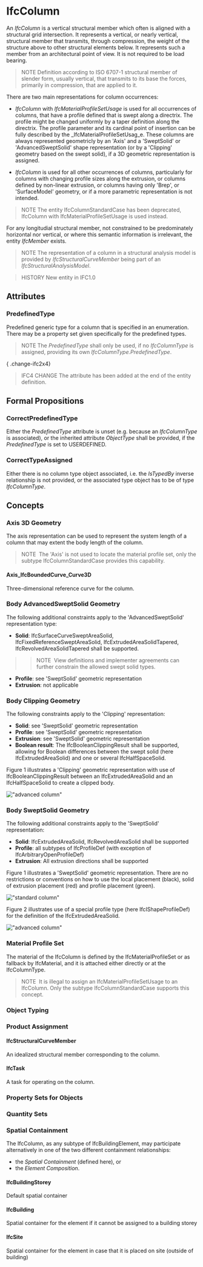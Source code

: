 # IfcColumn

An _IfcColumn_ is a vertical structural member which often is aligned with a structural grid intersection. It represents a vertical, or nearly vertical, structural member that transmits, through compression, the weight of the structure above to other structural elements below. It represents such a member from an architectural point of view. It is not required to be load bearing.

> NOTE  Definition according to ISO 6707-1
> structural member of slender form, usually vertical, that transmits to its base the forces, primarily in compression, that are applied to it.

There are two main representations for column occurrences:

- _IfcColumn_ with _IfcMaterialProfileSetUsage_ is used for all occurrences of columns, that have a profile defined that is swept along a directrix. The profile might be changed uniformly by a taper definition along the directrix. The profile parameter and its cardinal point of insertion can be fully described by the _IfcMaterialProfileSetUsag_e. These columns are always represented geometricly by an 'Axis' and a 'SweptSolid' or 'AdvancedSweptSolid' shape representation (or by a 'Clipping' geometry based on the swept solid), if a 3D geometric representation is assigned.

- _IfcColumn_ is used for all other occurrences of columns, particularly for columns with changing profile sizes along the extrusion, or columns defined by non-linear extrusion, or columns having only 'Brep', or 'SurfaceModel' geometry, or if a more parametric representation is not intended.

> NOTE  The entity IfcColumnStandardCase has been deprecated, IfcColumn with IfcMaterialProfileSetUsage is used instead.

For any longitudial structural member, not constrained to be predominately horizontal nor vertical, or where this semantic information is irrelevant, the entity _IfcMember_ exists.

> NOTE  The representation of a column in a structural analysis model is provided by _IfcStructuralCurveMember_ being part of an _IfcStructuralAnalysisModel_.

> HISTORY  New entity in IFC1.0

## Attributes

### PredefinedType
Predefined generic type for a column that is specified in an enumeration. There may be a property set given specifically for the predefined types.
> NOTE  The _PredefinedType_ shall only be used, if no _IfcColumnType_ is assigned, providing its own _IfcColumnType.PredefinedType_.

{ .change-ifc2x4}
> IFC4 CHANGE The attribute has been added at the end of the entity definition.

## Formal Propositions

### CorrectPredefinedType
Either the _PredefinedType_ attribute is unset (e.g. because an _IfcColumnType_ is associated), or the inherited attribute _ObjectType_ shall be provided, if the _PredefinedType_ is set to USERDEFINED.

### CorrectTypeAssigned
Either there is no column type object associated, i.e. the _IsTypedBy_ inverse relationship is not provided, or the associated type object has to be of type _IfcColumnType_.

## Concepts

### Axis 3D Geometry

The axis representation can be used to represent the system length of a column that may extent the body length of the column.

> NOTE&nbsp; The 'Axis' is not used to locate the material profile set, only the subtype IfcColumnStandardCase provides this capability.

#### Axis_IfcBoundedCurve_Curve3D

Three-dimensional reference curve for the column.

### Body AdvancedSweptSolid Geometry

The following additional constraints apply to the 'AdvancedSweptSolid' representation type:

* **Solid**: IfcSurfaceCurveSweptAreaSolid, IfcFixedReferenceSweptAreaSolid, IfcExtrudedAreaSolidTapered, IfcRevolvedAreaSolidTapered shall be supported. 
>> NOTE&nbsp; View definitions and implementer agreements can further constrain the allowed swept solid types. 
* **Profile**: see 'SweptSolid' geometric representation
* **Extrusion**: not applicable

### Body Clipping Geometry

The following constraints apply to the 'Clipping' representation:

* **Solid**: see 'SweptSolid' geometric representation
* **Profile**: see 'SweptSolid' geometric representation
* **Extrusion**: see 'SweptSolid' geometric representation
* **Boolean result**: The IfcBooleanClippingResult shall be supported, allowing for Boolean differences between the swept solid (here IfcExtrudedAreaSolid) and one or several IfcHalfSpaceSolid.

Figure 1 illustrates a 'Clipping' geometric representation with use of IfcBooleanClippingResult between an IfcExtrudedAreaSolid and an IfcHalfSpaceSolid to create a clipped body.

!["advanced column"](../../../../figures/ifccolumn_advanced-2-layout1.png "Figure 1 &mdash; Column clipping")

### Body SweptSolid Geometry

The following additional constraints apply to the 'SweptSolid' representation:

* **Solid**: IfcExtrudedAreaSolid, IfcRevolvedAreaSolid shall be supported
* **Profile**: all subtypes of IfcProfileDef (with exception of IfcArbitraryOpenProfileDef) 
* **Extrusion**: All extrusion directions shall be supported

Figure 1 illustrates a 'SweptSolid' geometric representation. There are no restrictions or conventions on how to use the local placement (black), solid of extrusion placement (red) and profile placement (green).

!["standard column"](../../../../figures/ifccolumn_standard-layout1.gif "Figure 1 &mdash; Column swept solid")

Figure 2 illustrates use of a special profile type (here IfcIShapeProfileDef) for the definition of the IfcExtrudedAreaSolid.

!["advanced column"](../../../../figures/ifccolumn_advanced-1-layout1.png "Figure 2 &mdash; Column extrusion of I-Shape")

### Material Profile Set

The material of the IfcColumn is defined by the IfcMaterialProfileSet or as fallback by IfcMaterial, and it is attached either directly or at the IfcColumnType.

> NOTE&nbsp; It is illegal to assign an IfcMaterialProfileSetUsage to an IfcColumn. Only the subtype IfcColumnStandardCase supports this concept.

### Object Typing



### Product Assignment



#### IfcStructuralCurveMember

An idealized structural member corresponding to the column.

#### IfcTask

A task for operating on the column.

### Property Sets for Objects



### Quantity Sets



### Spatial Containment

The IfcColumn, as any subtype of IfcBuildingElement, may participate alternatively in one of the two different containment relationships:

* the _Spatial Containment_ (defined here), or
* the _Element Composition_.

#### IfcBuildingStorey

Default spatial container

#### IfcBuilding

Spatial container for the element if it cannot be assigned to a building storey

#### IfcSite

Spatial container for the element in case that it is placed on site (outside of building)


